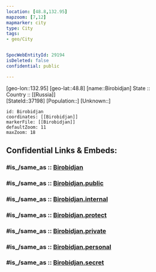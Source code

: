 ```yaml
---
location: [48.8,132.95] 
mapzoom: [7,12] 
mapmarker: city 
type: City
tags:
- geo/City


SpocWebEntityId: 29194
isDeleted: false
confidential: public

---
```

[geo-lon::132.95] 
[geo-lat::48.8] 
[name::Birobidjan] 
State ::  
Country :: [[Russia]]  
[StateId::37198] 
[Population::] 
[Unknown::] 


```leaflet
id: Birobidjan
coordinates: [[Birobidjan]] 
markerFile: [[Birobidjan]] 
defaultZoom: 11 
maxZoom: 18
```


## Confidential Links & Embeds: 

### #is_/same_as :: [Birobidjan](/_Standards/Earth/Continent/Asia/Asia~North/Asia~NorthEast/Yevrey/City/Birobidjan.md) 

### #is_/same_as :: [Birobidjan.public](/_public/Earth/Continent/Asia/Asia~North/Asia~NorthEast/Yevrey/City/Birobidjan.public.md) 

### #is_/same_as :: [Birobidjan.internal](/_internal/Earth/Continent/Asia/Asia~North/Asia~NorthEast/Yevrey/City/Birobidjan.internal.md) 

### #is_/same_as :: [Birobidjan.protect](/_protect/Earth/Continent/Asia/Asia~North/Asia~NorthEast/Yevrey/City/Birobidjan.protect.md) 

### #is_/same_as :: [Birobidjan.private](/_private/Earth/Continent/Asia/Asia~North/Asia~NorthEast/Yevrey/City/Birobidjan.private.md) 

### #is_/same_as :: [Birobidjan.personal](/_personal/Earth/Continent/Asia/Asia~North/Asia~NorthEast/Yevrey/City/Birobidjan.personal.md) 

### #is_/same_as :: [Birobidjan.secret](/_secret/Earth/Continent/Asia/Asia~North/Asia~NorthEast/Yevrey/City/Birobidjan.secret.md)

